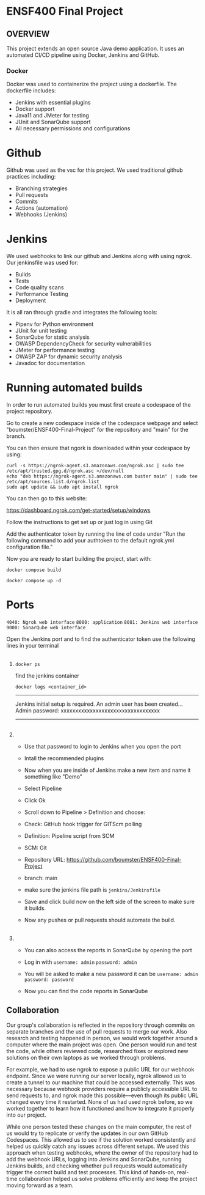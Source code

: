 # ENSF400 Final Project

## OVERVIEW

This project extends an open source Java demo application. It uses an automated CI/CD pipeline using Docker, Jenkins and GitHub. 

### Docker

Docker was used to containerize the project using a dockerfile. The dockerfile includes:
- Jenkins with essential plugins
- Docker support
- Java11 and JMeter for testing 
- JUnit and SonarQube support
- All necessary permissions and configurations

# Github

Github was used as the vsc for this project. We used traditional github practices including:
- Branching strategies
- Pull requests
- Commits
- Actions (automation)
- Webhooks (Jenkins)

# Jenkins

We used webhooks to link our github and Jenkins along with using ngrok. Our jenkinsfile was used for:
- Builds
- Tests
- Code quality scans
- Performance Testing
- Deployment


It is all ran through gradle and integrates the following tools:
- Pipenv for Python environment
- JUnit for unit testing
- SonarQube for static analysis
- OWASP DependencyCheck for security vulnerabilities
- JMeter for performance testing
- OWASP ZAP for dynamic security analysis
- Javadoc for documentation

# Running automated builds

In order to run automated builds you must first create a codespace of the project repository.

Go to create a new codespace inside of the codespace webpage and select "boumster/ENSF400-Final-Project" for the repository and "main" for the branch.

You can then ensure that ngork is downloaded within your codespace by using:

```
curl -s https://ngrok-agent.s3.amazonaws.com/ngrok.asc | sudo tee /etc/apt/trusted.gpg.d/ngrok.asc >/dev/null
echo "deb https://ngrok-agent.s3.amazonaws.com buster main" | sudo tee /etc/apt/sources.list.d/ngrok.list
sudo apt update && sudo apt install ngrok
```

You can then go to this website:

https://dashboard.ngrok.com/get-started/setup/windows

Follow the instructions to get set up or just log in using Git

Add the authenticator token by running the line of code under "Run the following command to add your authtoken to the default ngrok.yml configuration file." 

Now you are ready to start building the project, start with:

```
docker compose build
```

```
docker compose up -d
```


# Ports

```4040: Ngrok web interface```
```8080: application```
```8081: Jenkins web interface```
```9000: SonarQube web interface```

Open the Jenkins port and to find the authenticator token use the following lines in your terminal  
<br />
1. ```
   docker ps
   ```
   find the jenkins container
  
   ```
   docker logs <container_id>
   ```

   *************************************************************
   Jenkins initial setup is required. An admin user has been created...
   Admin password: xxxxxxxxxxxxxxxxxxxxxxxxxxxxxxxxxx
   *************************************************************
   <br />
3. - Use that password to login to Jenkins when you open the port
  
   - Intall the recommended plugins
  
   - Now when you are inside of Jenkins make a new item and name it something like "Demo"
  
   - Select Pipeline
  
   - Click Ok
  
   - Scroll down to Pipeline > Definition and choose:
  
   - Check: GitHub hook trigger for GITScm polling
  
   - Definition: Pipeline script from SCM
  
   - SCM: Git
  
   - Repository URL: https://github.com/boumster/ENSF400-Final-Project
  
   - branch: main
  
   - make sure the jenkins file path is ```jenkins/Jenkinsfile```
  
   - Save and click build now on the left side of the screen to make sure it builds.
  
   - Now any pushes or pull requests should automate the build.
   <br />
4. - You can also access the reports in SonarQube by opening the port

   - Log in with ```username: admin``` ```password: admin```
  
   - You will be asked to make a new password it can be ```username: admin``` ```password: password```
  
   - Now you can find the code reports in SonarQube

## Collaboration
Our group's collaboration is reflected in the repository through commits on separate branches and the use of pull requests to merge our work. Also research and testing happened in person, we would work together around a computer where the main project was open. One person would run and test the code, while others reviewed code, researched fixes or explored new solutions on their own laptops as we worked through problems.

For example, we had to use ngrok to expose a public URL for our webhook endpoint. Since we were running our server locally, ngrok allowed us to create a tunnel to our machine that could be accessed externally. This was necessary because webhook providers require a publicly accessible URL to send requests to, and ngrok made this possible—even though its public URL changed every time it restarted. None of us had used ngrok before, so we worked together to learn how it functioned and how to integrate it properly into our project.

While one person tested these changes on the main computer, the rest of us would try to replicate or verify the updates in our own GitHub Codespaces. This allowed us to see if the solution worked consistently and helped us quickly catch any issues across different setups. We used this approach when testing webhooks, where the owner of the repository had to add the webhook URLs, logging into Jenkins and SonarQube, running Jenkins builds, and checking whether pull requests would automatically trigger the correct build and test processes. This kind of hands-on, real-time collaboration helped us solve problems efficiently and keep the project moving forward as a team.

